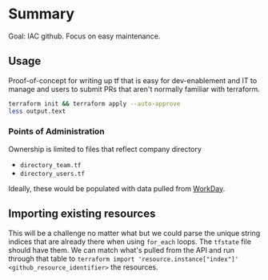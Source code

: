 # Summary

Goal: IAC github. Focus on easy maintenance.

## Usage

Proof-of-concept for writing up tf that is easy for dev-enablement and IT to manage and users to submit PRs that aren't normally familiar with terraform.

```bash
terraform init && terraform apply --auto-approve
less output.text
```

### Points of Administration

Ownership is limited to files that reflect company directory

- `directory_team.tf`
- `directory_users.tf`

Ideally, these would be populated with data pulled from [WorkDay].

## Importing existing resources

This will be a challenge no matter what but we could parse the unique string indices that are already there when using `for_each` loops. The `tfstate` file should have them. We can match what's pulled from the API and run through that table to `terraform import 'resource.instance["index"]' <github_resource_identifier>` the resources.

[WorkDay]: https://www.myworkday.com/***REMOVED***
